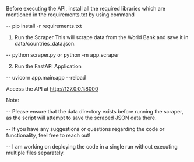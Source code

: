 Before executing the API, install all the required libraries which are mentioned in the requirements.txt by using command 

-- pip install -r requirements.txt 

1. Run the Scraper This will scrape data from the World Bank and save it in data/countries_data.json.

-- python scraper.py or python -m app.scraper

2. Run the FastAPI Application

-- uvicorn app.main:app --reload

Access the API at http://127.0.0.1:8000

Note: 

-- Please ensure that the data directory exists before running the scraper, as the script will attempt to save the scraped JSON data there.

-- If you have any suggestions or questions regarding the code or functionality, feel free to reach out!

-- I am working on deploying the code in a single run without executing multiple files separately.